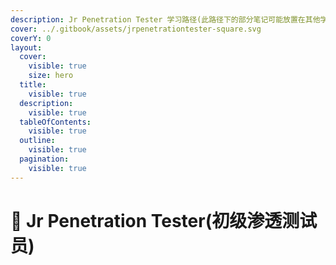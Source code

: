 ```yaml
---
description: Jr Penetration Tester 学习路径(此路径下的部分笔记可能放置在其他学习路径下)
cover: ../.gitbook/assets/jrpenetrationtester-square.svg
coverY: 0
layout:
  cover:
    visible: true
    size: hero
  title:
    visible: true
  description:
    visible: true
  tableOfContents:
    visible: true
  outline:
    visible: true
  pagination:
    visible: true
---
```


# 🧐 Jr Penetration Tester(初级渗透测试员)

